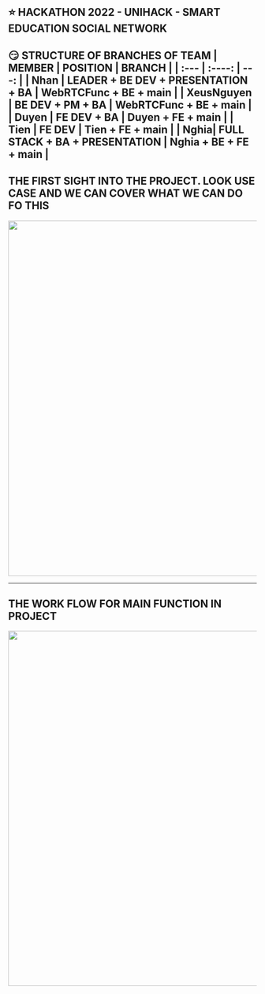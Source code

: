 :star: HACKATHON 2022 - UNIHACK - SMART EDUCATION SOCIAL NETWORK
---
:smirk:  STRUCTURE OF BRANCHES OF TEAM
| MEMBER      | POSITION | BRANCH     | 
| :---        |    :----:   |          ---: |
| Nhan      | LEADER + BE DEV + PRESENTATION + BA      | WebRTCFunc + BE + main    |
| XeusNguyen   | BE DEV + PM + BA        | WebRTCFunc + BE + main      |
| Duyen | FE DEV + BA | Duyen + FE + main |
| Tien | FE DEV | Tien + FE + main |
| Nghia| FULL STACK + BA + PRESENTATION | Nghia + BE + FE + main |
---
## THE FIRST SIGHT INTO THE PROJECT. LOOK USE CASE AND WE CAN COVER WHAT WE CAN DO FO THIS

<img src="IMG/SESNUse-case.drawio.png" width = "1280" height = "720">

---

## THE WORK FLOW FOR MAIN FUNCTION IN PROJECT
<img src="IMG/MainFunction.drawio.png" width = "1280" height = "720">

